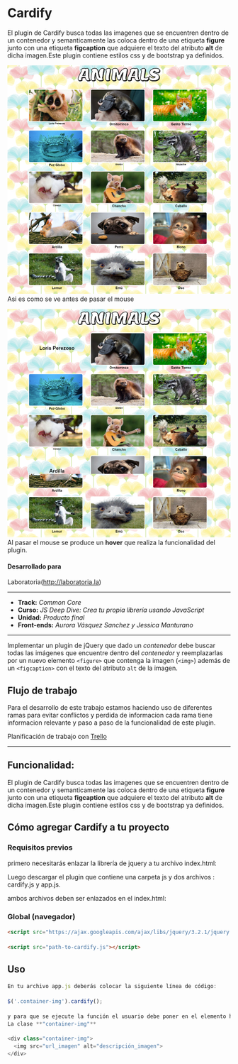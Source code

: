 # **Cardify**

El plugin de Cardify busca todas las imagenes que se encuentren dentro de un contenedor y semanticamente las coloca dentro de una etiqueta **figure** junto con una etiqueta **figcaption** que adquiere el texto del atributo **alt** de dicha imagen.Este plugin contiene estilos css y de bootstrap ya definidos.

![Carfdify](public/assets/docs/1-back.png)
Asi es como se ve antes de pasar el mouse

![Carfdify](public/assets/docs/2-back.png)
Al pasar el mouse se produce un  **hover** que  realiza la funcionalidad del plugin.

#### Desarrollado para
Laboratoria(http://laboratoria.la)
***
* **Track:** _Common Core_
* **Curso:** _JS Deep Dive: Crea tu propia librería usando JavaScript_
* **Unidad:** _Producto final_
* **Front-ends:** _Aurora Vásquez Sanchez y Jessica Manturano_

***

Implementar un plugin de jQuery que dado un _contenedor_ debe buscar todas las
imágenes que encuentre dentro del _contenedor_ y reemplazarlas por un nuevo
elemento `<figure>` que contenga la imagen (`<img>`) además de un `<figcaption>`
con el texto del atributo `alt` de la imagen.

## Flujo de trabajo
Para el desarrollo de este trabajo estamos haciendo uso de diferentes ramas para evitar conflictos y perdida de informacion cada rama tiene informacion relevante y paso a paso de la funcionalidad de este plugin.

Planificación de trabajo con [Trello](https://trello.com/b/gsC83EJh/cardify-reto-sprint-04)

***

## Funcionalidad:
El plugin de Cardify busca todas las imagenes que se encuentren dentro de un contenedor y semanticamente las coloca dentro de una etiqueta **figure** junto con una etiqueta **figcaption** que adquiere el texto del atributo **alt** de dicha imagen.Este plugin contiene estilos css y de bootstrap ya definidos.

## Cómo agregar Cardify a tu proyecto

### Requisitos previos

primero necesitarás enlazar la librería de jquery a tu archivo index.html:

<script type="text/javascript"src="vendors/js/jquery-3.2.1.min.js"></script>

Luego descargar el plugin que contiene una carpeta js y dos archivos : cardify.js y app.js.

ambos archivos deben ser enlazados en el index.html:

<script type="text/javascript" src="js/cardify.js"></script>
<script type="text/javascript" src="js/app.js"></script>


### Global (navegador)

```html
<script src="https://ajax.googleapis.com/ajax/libs/jquery/3.2.1/jquery.min.js"></script>

<script src="path-to-cardify.js"></script>
```

## Uso

```js
En tu archivo app.js deberás colocar la siguiente línea de código:

$('.container-img').cardify();

y para que se ejecute la función el usuario debe poner en el elemento html que contenga en su interior elementos de etiqueta 'img'  
La clase **"container-img"**

<div class="container-img">
  <img src="url_imagen" alt="descripción_imagen">
</div>
```
